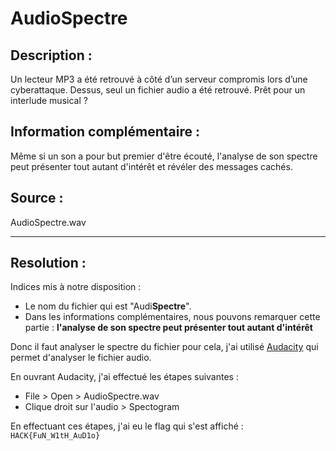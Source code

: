 # AudioSpectre

## Description :

Un lecteur MP3 a été retrouvé à côté d’un serveur compromis lors d’une cyberattaque. Dessus, seul un fichier audio a été retrouvé. Prêt pour un interlude musical ?


## Information complémentaire : 
Même si un son a pour but premier d'être écouté, l'analyse de son spectre peut présenter tout autant d'intérêt et révéler des messages cachés.

## Source :
AudioSpectre.wav

---

## Resolution : 

Indices mis à notre disposition :
- Le nom du fichier qui est "Audi**Spectre**".
- Dans les informations complémentaires, nous pouvons remarquer cette partie : **l'analyse de son spectre peut présenter tout autant d'intérêt**

Donc il faut analyser le spectre du fichier pour cela, j'ai utilisé [Audacity](https://audacity.fr/) qui permet d'analyser le fichier audio.

En ouvrant Audacity, j'ai effectué les étapes suivantes : 
- File > Open > AudioSpectre.wav
- Clique droit sur l'audio > Spectogram

En effectuant ces étapes, j'ai eu le flag qui s'est affiché : `HACK{FuN_W1tH_AuD1o}`
